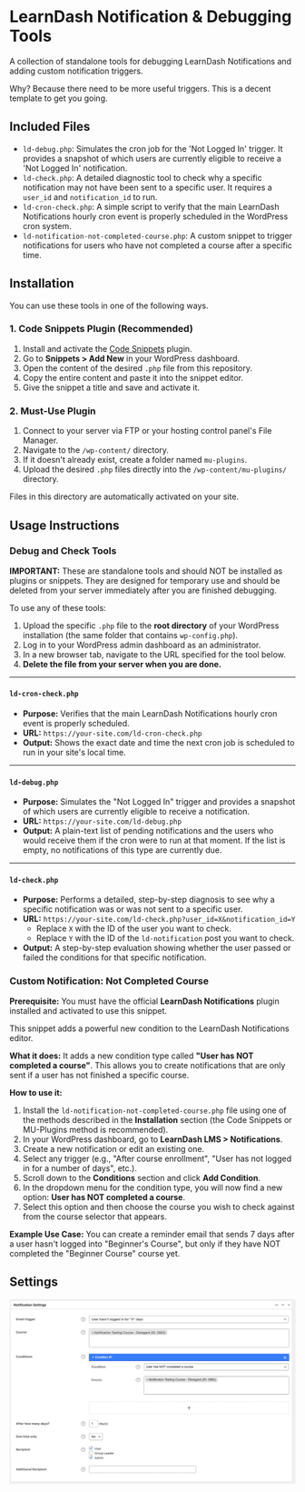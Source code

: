 # LearnDash Notification & Debugging Tools

A collection of standalone tools for debugging LearnDash Notifications and adding custom notification triggers.

Why? Because there need to be more useful triggers. This is a decent template to get you going.

## Included Files

*   `ld-debug.php`: Simulates the cron job for the 'Not Logged In' trigger. It provides a snapshot of which users are currently eligible to receive a 'Not Logged In' notification.
*   `ld-check.php`: A detailed diagnostic tool to check why a specific notification may not have been sent to a specific user. It requires a `user_id` and `notification_id` to run.
*   `ld-cron-check.php`: A simple script to verify that the main LearnDash Notifications hourly cron event is properly scheduled in the WordPress cron system.
*   `ld-notification-not-completed-course.php`: A custom snippet to trigger notifications for users who have not completed a course after a specific time.

## Installation

You can use these tools in one of the following ways.

### 1. Code Snippets Plugin (Recommended)

1.  Install and activate the [Code Snippets](https://wordpress.org/plugins/code-snippets/) plugin.
2.  Go to **Snippets > Add New** in your WordPress dashboard.
3.  Open the content of the desired `.php` file from this repository.
4.  Copy the entire content and paste it into the snippet editor.
5.  Give the snippet a title and save and activate it.

### 2. Must-Use Plugin

1.  Connect to your server via FTP or your hosting control panel's File Manager.
2.  Navigate to the `/wp-content/` directory.
3.  If it doesn't already exist, create a folder named `mu-plugins`.
4.  Upload the desired `.php` files directly into the `/wp-content/mu-plugins/` directory.

Files in this directory are automatically activated on your site.

## Usage Instructions

### Debug and Check Tools

**IMPORTANT:** These are standalone tools and should NOT be installed as plugins or snippets. They are designed for temporary use and should be deleted from your server immediately after you are finished debugging.

To use any of these tools:
1.  Upload the specific `.php` file to the **root directory** of your WordPress installation (the same folder that contains `wp-config.php`).
2.  Log in to your WordPress admin dashboard as an administrator.
3.  In a new browser tab, navigate to the URL specified for the tool below.
4.  **Delete the file from your server when you are done.**

---

#### `ld-cron-check.php`

*   **Purpose:** Verifies that the main LearnDash Notifications hourly cron event is properly scheduled.
*   **URL:** `https://your-site.com/ld-cron-check.php`
*   **Output:** Shows the exact date and time the next cron job is scheduled to run in your site's local time.

---

#### `ld-debug.php`

*   **Purpose:** Simulates the "Not Logged In" trigger and provides a snapshot of which users are currently eligible to receive a notification.
*   **URL:** `https://your-site.com/ld-debug.php`
*   **Output:** A plain-text list of pending notifications and the users who would receive them if the cron were to run at that moment. If the list is empty, no notifications of this type are currently due.

---

#### `ld-check.php`

*   **Purpose:** Performs a detailed, step-by-step diagnosis to see why a specific notification was or was not sent to a specific user.
*   **URL:** `https://your-site.com/ld-check.php?user_id=X&notification_id=Y`
    *   Replace `X` with the ID of the user you want to check.
    *   Replace `Y` with the ID of the `ld-notification` post you want to check.
*   **Output:** A step-by-step evaluation showing whether the user passed or failed the conditions for that specific notification.

### Custom Notification: Not Completed Course

**Prerequisite:** You must have the official **LearnDash Notifications** plugin installed and activated to use this snippet.

This snippet adds a powerful new condition to the LearnDash Notifications editor.

**What it does:**
It adds a new condition type called **"User has NOT completed a course"**. This allows you to create notifications that are only sent if a user has not finished a specific course.

**How to use it:**
1.  Install the `ld-notification-not-completed-course.php` file using one of the methods described in the **Installation** section (the Code Snippets or MU-Plugins method is recommended).
2.  In your WordPress dashboard, go to **LearnDash LMS > Notifications**.
3.  Create a new notification or edit an existing one.
4.  Select any trigger (e.g., "After course enrollment", "User has not logged in for a number of days", etc.).
5.  Scroll down to the **Conditions** section and click **Add Condition**.
6.  In the dropdown menu for the condition type, you will now find a new option: **User has NOT completed a course**.
7.  Select this option and then choose the course you wish to check against from the course selector that appears.

**Example Use Case:**
You can create a reminder email that sends 7 days after a user hasn't logged into "Beginner's Course", but only if they have NOT completed the "Beginner Course" course yet.

## Settings

![Settings](settings.jpg)
